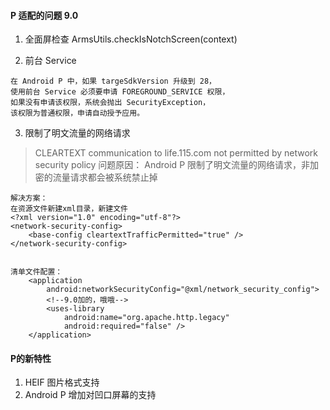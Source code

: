 #### P 适配的问题  9.0
1. 全面屏检查
ArmsUtils.checkIsNotchScreen(context)

2. 前台 Service
```
在 Android P 中，如果 targeSdkVersion 升级到 28，
使用前台 Service 必须要申请 FOREGROUND_SERVICE 权限，
如果没有申请该权限，系统会抛出 SecurityException，
该权限为普通权限，申请自动授予应用。
```

3. 限制了明文流量的网络请求

> CLEARTEXT communication to life.115.com not permitted by network security policy
问题原因： Android P 限制了明文流量的网络请求，非加密的流量请求都会被系统禁止掉
```
解决方案：
在资源文件新建xml目录，新建文件
<?xml version="1.0" encoding="utf-8"?>
<network-security-config>
    <base-config cleartextTrafficPermitted="true" />
</network-security-config>


清单文件配置：
    <application
        android:networkSecurityConfig="@xml/network_security_config">
        <!--9.0加的，哦哦-->
        <uses-library
            android:name="org.apache.http.legacy"
            android:required="false" />
    </application>
```

#### P的新特性

1. HEIF 图片格式支持
2. Android P 增加对凹口屏幕的支持


